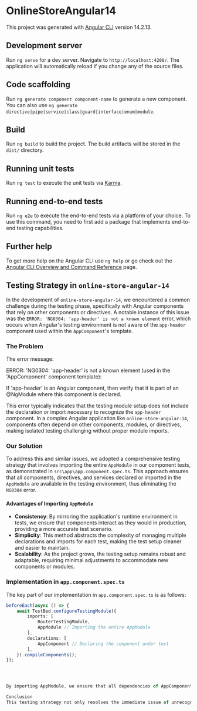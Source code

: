 # OnlineStoreAngular14

This project was generated with [Angular CLI](https://github.com/angular/angular-cli) version 14.2.13.

## Development server

Run `ng serve` for a dev server. Navigate to `http://localhost:4200/`. The application will automatically reload if you change any of the source files.

## Code scaffolding

Run `ng generate component component-name` to generate a new component. You can also use `ng generate directive|pipe|service|class|guard|interface|enum|module`.

## Build

Run `ng build` to build the project. The build artifacts will be stored in the `dist/` directory.

## Running unit tests

Run `ng test` to execute the unit tests via [Karma](https://karma-runner.github.io).

## Running end-to-end tests

Run `ng e2e` to execute the end-to-end tests via a platform of your choice. To use this command, you need to first add a package that implements end-to-end testing capabilities.

## Further help

To get more help on the Angular CLI use `ng help` or go check out the [Angular CLI Overview and Command Reference](https://angular.io/cli) page.




## Testing Strategy in `online-store-angular-14`

In the development of `online-store-angular-14`, we encountered a common challenge during the testing phase, specifically with Angular components that rely on other components or directives. A notable instance of this issue was the `ERROR: 'NG0304: 'app-header' is not a known element` error, which occurs when Angular's testing environment is not aware of the `app-header` component used within the `AppComponent`'s template.

### The Problem

The error message:

ERROR: 'NG0304: 'app-header' is not a known element (used in the 'AppComponent' component template):

If 'app-header' is an Angular component, then verify that it is part of an @NgModule where this component is declared.


This error typically indicates that the testing module setup does not include the declaration or import necessary to recognize the `app-header` component. In a complex Angular application like `online-store-angular-14`, components often depend on other components, modules, or directives, making isolated testing challenging without proper module imports.

### Our Solution

To address this and similar issues, we adopted a comprehensive testing strategy that involves importing the entire `AppModule` in our component tests, as demonstrated in `src\app\app.component.spec.ts`. This approach ensures that all components, directives, and services declared or imported in the `AppModule` are available in the testing environment, thus eliminating the `NG0304` error.

#### Advantages of Importing `AppModule`

- **Consistency**: By mirroring the application's runtime environment in tests, we ensure that components interact as they would in production, providing a more accurate test scenario.
- **Simplicity**: This method abstracts the complexity of managing multiple declarations and imports for each test, making the test setup cleaner and easier to maintain.
- **Scalability**: As the project grows, the testing setup remains robust and adaptable, requiring minimal adjustments to accommodate new components or modules.

### Implementation in `app.component.spec.ts`

The key part of our implementation in `app.component.spec.ts` is as follows:

```typescript
beforeEach(async () => {
    await TestBed.configureTestingModule({
        imports: [
            RouterTestingModule,
            AppModule // Importing the entire AppModule
        ],
        declarations: [
            AppComponent // Declaring the component under test
        ],
    }).compileComponents();
});




By importing AppModule, we ensure that all dependencies of AppComponent, including the app-header component, are correctly recognized and instantiated during testing, thereby resolving the NG0304 error.

Conclusion
This testing strategy not only resolves the immediate issue of unrecognized elements in component templates but also sets a foundation for a more integrated and realistic testing environment. It aligns with our commitment to building a robust, maintainable, and scalable online-store-angular-14 project. ```



